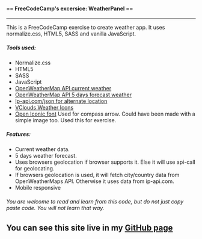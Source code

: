 #### == FreeCodeCamp's excersice: WeatherPanel ==
------------------------

This is a FreeCodeCamp exercise to create weather app. It uses normalize.css, HTML5, SASS and vanilla JavaScript. 

##### Tools used:

- Normalize.css
- HTML5
- SASS
- JavaScript
- [OpenWeatherMap API current weather](http://openweathermap.org/current)
- [OpenWeatherMap API 5 days forecast weather](http://openweathermap.org/forecast5)
- [Ip-api.com/json for alternate location](http://ip-api.com/json)
- [VClouds Weather Icons](http://vclouds.deviantart.com/art/VClouds-Weather-Icons-179152045)
- [Open Iconic font](https://useiconic.com/open) Used for compass arrow. Could have been made with a simple image too. Used this for exercise.

##### Features:

- Current weather data.
- 5 days weather forecast.
- Uses browsers geolocation if browser supports it. Else it will use api-call for geolocating.
- If browsers geolocation is used, it will fetch city/country data from OpenWeatherMaps API. Otherwise it uses data from ip-api.com.
- Mobile responsive 


###### You are welcome to read and learn from this code, but do not just copy paste code. You will not learn that way.


## You can see this site live in my [GitHub page](https://locheed.github.io/WeatherPanel/index.html)